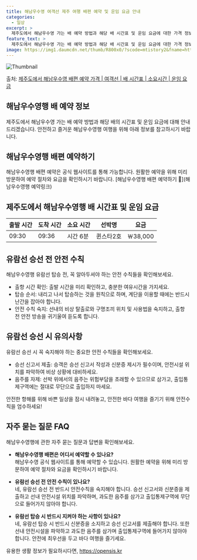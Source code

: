 ```yaml
---
title: 해남우수영 여객선 제주 여행 배편 예약 및 운임 요금 안내
categories:
  - 일상
excerpt: >
  제주도에서 해남우수영 가는 배 예약 방법과 해당 배 시간표 및 운임 요금에 대한 가격 정보를 안내 드리겠습니다. 안전하고 재밋는 해남우수영행 여행을 위해 아래 정보 참고하시기 바랍니다. 해남우수영행 배편 예약하기 👈 클릭제주도에서 해남우수영행 배 시간표출발 시간도착 시간소요 시간선박명요금09:3009:360시간 6분퀸스타2호38,000원해남우수영행 배편 예약하기 👈 클릭제주도에서 해남우수영행 여객선 탑승 시 이용수칙여행을 즐기기 전에 꼭 숙지해야 할 중요한 안전 수칙들을 알아보세요. 1. 출항 시간 확인 배 출항 시간을 미리 확인하고, 혼잡을 피하기 위해 충분한 여유시간을 가지세요. 2. 탑승 순서 차와 사람들이 모두 내리고 나서 탑승하는 것을 원칙으로 하며, 계단을 이용할 때에는 반드시 난간을 잡아야 ..
feature_text: >
  제주도에서 해남우수영 가는 배 예약 방법과 해당 배 시간표 및 운임 요금에 대한 가격 정보를 안내 드리겠습니다. 안전하고 재밋는 해남우수영행 여행을 위해 아래 정보 참고하시기 바랍니다. 해남우수영행 배편 예약하기 👈 클릭제주도에서 해남우수영행 배 시간표출발 시간도착 시간소요 시간선박명요금09:3009:360시간 6분퀸스타2호38,000원해남우수영행 배편 예약하기 👈 클릭제주도에서 해남우수영행 여객선 탑승 시 이용수칙여행을 즐기기 전에 꼭 숙지해야 할 중요한 안전 수칙들을 알아보세요. 1. 출항 시간 확인 배 출항 시간을 미리 확인하고, 혼잡을 피하기 위해 충분한 여유시간을 가지세요. 2. 탑승 순서 차와 사람들이 모두 내리고 나서 탑승하는 것을 원칙으로 하며, 계단을 이용할 때에는 반드시 난간을 잡아야 ..
image: https://img1.daumcdn.net/thumb/R800x0/?scode=mtistory2&fname=https%3A%2F%2Fblog.kakaocdn.net%2Fdn%2FpJ83H%2FbtsHBrijNVM%2FPMhbS9MzKxLsR7lbdGGHKK%2Fimg.webp
---
```


![Thumbnail](https://img1.daumcdn.net/thumb/R800x0/?scode=mtistory2&fname=https%3A%2F%2Fblog.kakaocdn.net%2Fdn%2FpJ83H%2FbtsHBrijNVM%2FPMhbS9MzKxLsR7lbdGGHKK%2Fimg.webp)

<p>출처: <a href="https://opensis.kr/entry/%EC%A0%9C%EC%A3%BC%EB%8F%84%EC%97%90%EC%84%9C-%ED%95%B4%EB%82%A8%EC%9A%B0%EC%88%98%EC%98%81-%EB%B0%B0%ED%8E%B8-%EC%98%88%EC%95%BD-%EA%B0%80%EA%B2%A9-%EC%97%AC%EA%B0%9D%EC%84%A0-%EB%B0%B0-%EC%8B%9C%EA%B0%84%ED%91%9C-%EC%86%8C%EC%9A%94%EC%8B%9C%EA%B0%84-%EC%9A%B4%EC%9E%84-%EC%9A%94%EA%B8%88" rel="dofollow">제주도에서 해남우수영 배편 예약 가격 | 여객선 | 배 시간표 | 소요시간 | 운임 요금</a> </p>

## 해남우수영행 배 예약 정보

제주도에서 해남우수영 가는 배 예약 방법과 해당 배의 시간표 및 운임 요금에 대해 안내드리겠습니다. 안전하고 즐거운 해남우수영행 여행을 위해
아래 정보를 참고하시기 바랍니다.

## 해남우수영행 배편 예약하기

해남우수영행 배편 예약은 공식 웹사이트를 통해 가능합니다. 원활한 예약을 위해 미리 방문하여 예약 절차와 요금을 확인하시기 바랍니다.
[해남우수영행 배편 예약하기 🌟](해남우수영행 예약링크)

## 제주도에서 해남우수영행 배 시간표 및 운임 요금

**출발 시간** | **도착 시간** | **소요 시간** | **선박명** | **요금**  
---|---|---|---|---  
09:30 | 09:36 | 시간 6분 | 퀸스타2호 | ￦38,000  
  
## 유람선 승선 전 안전 수칙

해남우수영행 유람선 탑승 전, 꼭 알아두셔야 하는 안전 수칙들을 확인해보세요.

  * 출항 시간 확인: 출발 시간을 미리 확인하고, 충분한 여유시간을 가지세요.
  * 탑승 순서: 내리고 나서 탑승하는 것을 원칙으로 하며, 계단을 이용할 때에는 반드시 난간을 잡아야 합니다.
  * 안전 수칙 숙지: 선내의 비상 탈출로와 구명조끼 위치 및 사용법을 숙지하고, 출항 전 안전 방송을 귀기울여 듣도록 합니다.

## 유람선 승선 시 유의사항

유람선 승선 시 꼭 숙지해야 하는 중요한 안전 수칙들을 확인해보세요.

  * 승선 신고서 제출: 승객은 승선 신고서 작성과 신분증 제시가 필수이며, 안전시설 위치를 파악하여 비상 상황에 대비하세요.
  * 음주를 자제: 선박 위에서의 음주는 위험부담을 초래할 수 있으므로 삼가고, 출입통제구역에는 절대로 무단으로 출입하지 마세요.

안전한 항해를 위해 바쁜 일상을 잠시 내려놓고, 안전한 바다 여행을 즐기기 위해 안전수칙을 엄수하세요!

## 자주 묻는 질문 FAQ

해남우수영행에 관한 자주 묻는 질문과 답변을 확인해보세요.

  * **해남우수영행 배편은 어디서 예약할 수 있나요?**  
해남우수영 공식 웹사이트를 통해 예약할 수 있습니다. 원활한 예약을 위해 미리 방문하여 예약 절차와 요금을 확인하시기 바랍니다.

  * **유람선 승선 전 안전 수칙이 있나요?**  
네, 유람선 승선 전 반드시 안전수칙을 숙지해야 합니다. 승선 신고서와 신분증을 제출하고 선내 안전시설 위치를 파악하며, 과도한 음주를
삼가고 출입통제구역에 무단으로 들어가지 않아야 합니다.

  * **유람선 탑승 시 반드시 지켜야 하는 사항이 있나요?**  
네, 유람선 탑승 시 반드시 신분증을 소지하고 승선 신고서를 제출해야 합니다. 또한 선내 안전시설을 파악하고 과도한 음주를 삼가며
출입통제구역에 들어가지 않아야 합니다. 안전에 최우선을 두고 바다 여행을 즐기세요.



 

유용한 생활 정보가 필요하시다면, <a href="https://opensis.kr" rel="dofollow">https://opensis.kr</a>


